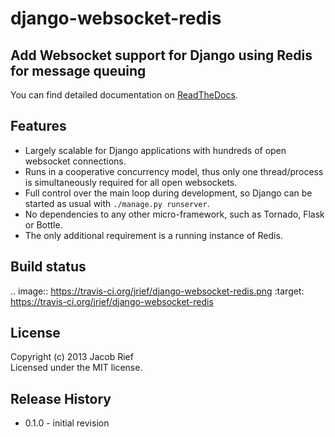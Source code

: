 django-websocket-redis
======================

Add Websocket support for Django using Redis for message queuing
----------------------------------------------------------------

You can find detailed documentation on [ReadTheDocs](http://django-websocket-redis.readthedocs.org/en/latest/).

Features
--------
* Largely scalable for Django applications with hundreds of open websocket connections.
* Runs in a cooperative concurrency model, thus only one thread/process is simultaneously required
  for all open websockets.
* Full control over the main loop during development, so Django can be started as usual with
  ``./manage.py runserver``.
* No dependencies to any other micro-framework, such as Tornado, Flask or Bottle.
* The only additional requirement is a running instance of Redis.

Build status
------------
.. image:: https://travis-ci.org/jrief/django-websocket-redis.png
   :target: https://travis-ci.org/jrief/django-websocket-redis

License
-------
Copyright (c) 2013 Jacob Rief  
Licensed under the MIT license.

Release History
---------------
* 0.1.0 - initial revision
